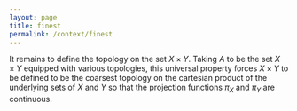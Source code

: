 ```yaml
---
layout: page
title: finest
permalink: /context/finest
---
```

It remains to define the topology on the set $X \times Y$. Taking $A$ to be the set $X \times Y$ equipped with various topologies, this universal property forces $X \times Y$ to be defined to be the coarsest topology on the cartesian product of the underlying sets of $X$ and $Y$ so that the projection functions $\pi_X$ and $\pi_Y$ are continuous.
